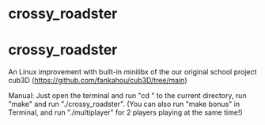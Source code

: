 # crossy_roadster

# crossy_roadster
An Linux improvement with built-in minilibx of the our original school project cub3D (https://github.com/fankahou/cub3D/tree/main)

Manual:
Just open the terminal and run "cd <current-dir>" to the current directory, run "make" and run "./crossy_roadster".
(You can also run "make bonus" in Terminal, and run "./multiplayer" for 2 players playing at the same time!)

